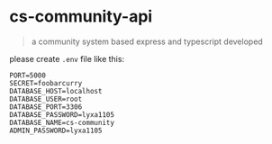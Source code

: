 # cs-community-api

> a community system based express and typescript developed

please create `.env` file like this:

```.env
PORT=5000
SECRET=foobarcurry
DATABASE_HOST=localhost
DATABASE_USER=root
DATABASE_PORT=3306
DATABASE_PASSWORD=lyxa1105
DATABASE_NAME=cs-community
ADMIN_PASSWORD=lyxa1105
```
